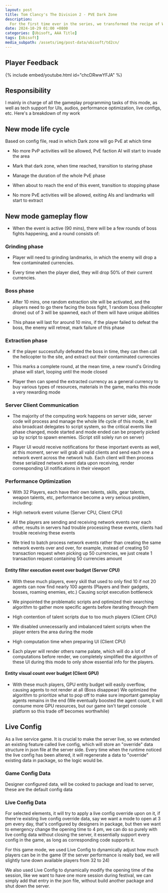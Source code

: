 ```yaml
---
layout: post
title: Tom Clancy's The Division 2 - PVE Dark Zone
description: 
  For the first time ever in the series, we transformed the recipe of WW version of the division dark zone from a 12 players PvPvE game mode to a 32 player PvE mode. Every couple hours, there will be 1 dark zone among all 3 available dark zones that goes completely PvE, this dark zone will have modified rules and gameplays to better fulfill the PVE needs of our mainstream player base.
date: 2024-10-29 01:00 +0800
categories: [Ubisoft, AAA Title]
tags: [Ubisoft]
media_subpath: /assets/img/post-data/ubisoft/td2cn/
---
```


## Player Feedback
{% include embed/youtube.html id="chcDRwwYFJA" %}

## Responsibility
I mainly in charge of all the gameplay programming tasks of this mode, as well as tech support for UIs, audios, performance optimization, live configs, etc. Here's a breakdown of my work

## New mode life cycle
Based on config file, read in which Dark zone will go PvE at which time

- No more PvP activities will be allowed, PvE faction AI will start to invade the area

- Mark that dark zone, when time reached, transition to staring phase

- Manage the duration of the whole PvE phase

- When about to reach the end of this event, transition to stopping phase

- No more PvE activities will be allowed, exiting AIs and landmarks will start to extract

## New mode gameplay flow

- When the event is active (90 mins), there will be a few rounds of boss fights happening, and a round consists of:

### Grinding phase

- Player will need to grinding landmarks, in which the enemy will drop a few contaminated currencies.

- Every time when the player died, they will drop 50% of their current currencies.

### Boss phase

- After 10 mins, one random extraction site will be activated, and the players need to go there facing the boss fight, 1 random boss (helicopter drone) out of 3 will be spawned, each of them will have unique abilities

- This phase will last for around 10 mins, if the player failed to defeat the boss, the enemy will retreat, mark failure of this phase

### Extraction phase

- If the player successfully defeated the boss in time, they can then call the helicopter to the site, and extract out their contaminated currencies

- This marks a complete round, at the mean time, a new round's Grinding phase will start, looping until the mode closed

- Player then can spend the extracted currency as a general currency to buy various types of resources, materials in the game, marks this mode a very rewarding mode

### Server Client Communication

- The majority of the computing work happens on server side, server code will process and manage the whole life cycle of this mode, it will also broadcast delegates to script system, so the critical events like phase changed, mode started and mode ended can be properly picked up by script to spawn enemies. (Script still solely run on server)

- Player UI would receive notifications for these important events as well, at this moment, server will grab all valid clients and send each one a network event across the network hub. Each client will then process these serialized network event data upon receiving, render corresponding UI notifications in their viewport

### Performance Optimization

- With 32 Players, each have their own talents, skills, gear talents, weapon talents, etc, performance become a very serious problem, including:

- High network event volume (Server CPU, Client CPU)

- All the players are sending and receiving network events over each other, results in servers had trouble processing these events, clients had trouble receiving these events

- We tried to batch process network events rather than creating the same network events over and over, for example, instead of creating 50 transaction request when picking up 50 currencies, we just create 1 transaction request containing 50 currencies amount

#### Entity filter execution event over budget (Server CPU)

- With these much players, every skill that used to only find 10 if not 20 agents can now find nearly 100 agents (Players and their gadgets, bosses, roaming enemies, etc.) Causing script execution bottleneck

- We pinpointed the problematic scripts and optimized their searching algorithm to gather more specific agents before iterating through them

- High contention of talent scripts due to too much players (Client CPU)

- We disabled unnecessarily and imbalanced talent scripts when the player enters the area during the mode

- High computation time when preparing UI (Client CPU)

- Each player will render others name palate, which will do a lot of computations before render, we completely simplified the algorithm of these UI during this mode to only show essential info for the players.

#### Entity visual count over budget (Client GPU)

- With these much players, GPU entity budget will easily overflow, causing agents to not render at all (Boss disappear) We optimized the algorithm to prioritize what to pop off to make sure important gameplay agents remains in the end (We eventually boosted the agent count, it will consume more GPU resources, but our game isn't target console platform so this trade off becomes worthwhile)

## Live Config

As a live service game. It is crucial to make the server live, so we extended an existing feature called live config, which will store an "override" data structure in json file at the server side. Every time when the runtime noticed the live config has been altered, it will regenerate a data to "override" existing data in package, so the logic would be.

### Game Config Data

Designer configured data, will be cooked to package and load to server, these are the default config data

### Live Config Data

For selected elements, it will try to apply a live config override upon on it, if there're existing live config override data, say we want a mode to open at 3 pm every day, that's configured by designers in package, but then we want to emergency change the opening time to 4 pm, we can do so purely with live config data without closing the server, it essentially support every config in the game, as long as corresponding code supports it.

For this game mode, we used Live Config to dynamically adjust how much players can be in the game (If the server performance is really bad, we will slightly tune down available players from 32 to 24)

We also used Live Config to dynamically modify the opening time of the session, like we want to have one more session during festival, we can simply add that entry in the json file, without build another package and shut down the server.
